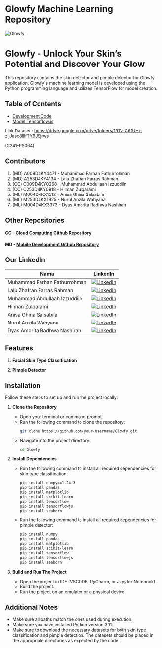 # Glowfy Machine Learning Repository
![Glowfy](https://github.com/dMorran/ML_Capstone/blob/75dad315d3a7fda4646aec9753949fa3e372a6e2/demo.png)

# **Glowfy - Unlock Your Skin’s Potential and Discover Your Glow**
This repository contains the skin detector and pimple detector for Glowfy application.
Glowfy's machine learning model is developed using the Python programming language and utilizes TensorFlow for model creation.

## Table of Contents

- [Development Code](#Development-code)
- [Model Tensorflow.js](#Model-Tensorflow.js)

Link Dataset : https://drive.google.com/drive/folders/1RTv-C9fUHt-zijJasc8lllfTY9JSjrws


(C241-PS064)

## Contributors

1. (MD) A009D4KY4471 - Muhammad Farhan Fathurrohman
2. (MD) A253D4KY4134 - Lalu Zhafran Farras Rahman
3. (CC) C009D4KY0268 - Muhammad Abdullaah Izzuddiin
4. (CC) C253D4KY0918 - Hilman Zulqarami
5. (ML) M004D4KX1512 - Anisa Ghina Salsabila
6. (ML) M253D4KX1925 - Nurul Anzila Wahyana
7. (ML) M004D4KX3373 - Dyas Amorita Radhwa Nashirah

## Other Repositories

#### CC - [Cloud Computing Github Repository](https://github.com/EMNYZER/Glowfy)

#### MD - [Mobile Development Github Repository](https://github.com/farhanfath/Glowfy)

## Our LinkedIn
| Nama       | LinkedIn     |
|---------------|-------------|
| Muhammad Farhan Fathurrohman| [![LinkedIn](https://img.shields.io/badge/LinkedIn-0077B5?style=for-the-badge&logo=linkedin&logoColor=white)](https://www.linkedin.com/in/farhan-fathur/)|
| Lalu Zhafran Farras Rahman|[![LinkedIn](https://img.shields.io/badge/LinkedIn-0077B5?style=for-the-badge&logo=linkedin&logoColor=white)](https://www.linkedin.com/in/laluzhafran/)|
| Muhammad Abdullaah Izzuddiin|[![LinkedIn](https://img.shields.io/badge/LinkedIn-0077B5?style=for-the-badge&logo=linkedin&logoColor=white)](https://www.linkedin.com/in/muhammad-abdullaah-izzuddiin/)|
| Hilman Zulqarami|[![LinkedIn](https://img.shields.io/badge/LinkedIn-0077B5?style=for-the-badge&logo=linkedin&logoColor=white)](https://www.linkedin.com/in/hilman-zulqarami/)|
| Anisa Ghina Salsabila|[![LinkedIn](https://img.shields.io/badge/LinkedIn-0077B5?style=for-the-badge&logo=linkedin&logoColor=white)](https://www.linkedin.com/in/anisa-ghina-salsabila-652723220/)|
| Nurul Anzila Wahyana|[![LinkedIn](https://img.shields.io/badge/LinkedIn-0077B5?style=for-the-badge&logo=linkedin&logoColor=white)](https://www.linkedin.com/in/nurul-anzila-wahyana/)|
| Dyas Amorita Radhwa Nashirah|[![LinkedIn](https://img.shields.io/badge/LinkedIn-0077B5?style=for-the-badge&logo=linkedin&logoColor=white)](https://www.linkedin.com/in/dyas-amorita-radhwa-nashirah-1044a2222/)|



## **Features**

1. **Facial Skin Type Classification**

2. **Pimple Detector**

   
## **Installation**

Follow these steps to set up and run the project locally:

1. **Clone the Repository**
   - Open your terminal or command prompt.
   - Run the following command to clone the repository:
     ```bash
     git clone https://github.com/your-username/Glowfy.git
     ```
   - Navigate into the project directory:
     ```bash
     cd Glowfy
     ```

2. **Install Dependencies**

   - Run the following command to install all required dependencies for skin type classification:
     ```bash
     pip install numpy==1.24.3
     pip install pandas
     pip install matplotlib
     pip install scikit-learn
     pip install tensorflow
     pip install tensorflowjs
     pip install seaborn
     ```
  
   - Run the following command to install all required dependencies for pimple detector:
     ```bash
     pip install numpy
     pip install pandas
     pip install matplotlib
     pip install scikit-learn
     pip install tensorflow
     pip install tensorflowjs
     pip install seaborn
     ```

3. **Build and Run The Project**
   - Open the project in IDE (VSCODE, PyCharm, or Jupyter Notebook).
   - Build the project.
   - Run the project on an emulator or a physical device.

## **Additional Notes**

- Make sure all paths match the ones used during execution.
- Make sure you have installed Python version 3.11.
- Make sure to download the necessary datasets for both skin type classification and pimple detection. The datasets should be placed in the appropriate directories as expected by the code.



